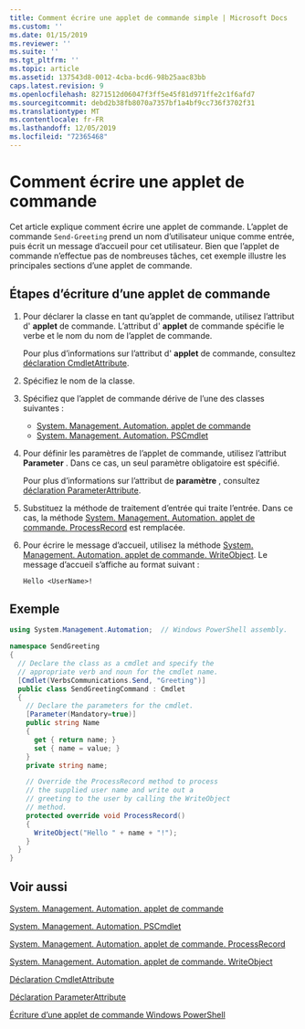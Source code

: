 ```yaml
---
title: Comment écrire une applet de commande simple | Microsoft Docs
ms.custom: ''
ms.date: 01/15/2019
ms.reviewer: ''
ms.suite: ''
ms.tgt_pltfrm: ''
ms.topic: article
ms.assetid: 137543d8-0012-4cba-bcd6-98b25aac83bb
caps.latest.revision: 9
ms.openlocfilehash: 8271512d06047f3ff5e45f81d971ffe2c1f6afd7
ms.sourcegitcommit: debd2b38fb8070a7357bf1a4bf9cc736f3702f31
ms.translationtype: MT
ms.contentlocale: fr-FR
ms.lasthandoff: 12/05/2019
ms.locfileid: "72365468"
---
```

# <a name="how-to-write-a-cmdlet"></a>Comment écrire une applet de commande

Cet article explique comment écrire une applet de commande. L’applet de commande `Send-Greeting` prend un nom d’utilisateur unique comme entrée, puis écrit un message d’accueil pour cet utilisateur. Bien que l’applet de commande n’effectue pas de nombreuses tâches, cet exemple illustre les principales sections d’une applet de commande.

## <a name="steps-to-write-a-cmdlet"></a>Étapes d’écriture d’une applet de commande

1. Pour déclarer la classe en tant qu’applet de commande, utilisez l’attribut d' **applet** de commande. L’attribut d' **applet** de commande spécifie le verbe et le nom du nom de l’applet de commande.

   Pour plus d’informations sur l’attribut d' **applet** de commande, consultez [déclaration CmdletAttribute](cmdlet-attribute-declaration.md).

2. Spécifiez le nom de la classe.

3. Spécifiez que l’applet de commande dérive de l’une des classes suivantes :

   * [System. Management. Automation. applet de commande](/dotnet/api/System.Management.Automation.Cmdlet)
   * [System. Management. Automation. PSCmdlet](/dotnet/api/System.Management.Automation.PSCmdlet)

4. Pour définir les paramètres de l’applet de commande, utilisez l’attribut **Parameter** . Dans ce cas, un seul paramètre obligatoire est spécifié.

   Pour plus d’informations sur l’attribut de **paramètre** , consultez [déclaration ParameterAttribute](parameter-attribute-declaration.md).

5. Substituez la méthode de traitement d’entrée qui traite l’entrée. Dans ce cas, la méthode [System. Management. Automation. applet de commande. ProcessRecord](/dotnet/api/System.Management.Automation.Cmdlet.ProcessRecord) est remplacée.

6. Pour écrire le message d’accueil, utilisez la méthode [System. Management. Automation. applet de commande. WriteObject](/dotnet/api/System.Management.Automation.Cmdlet.WriteObject).
   Le message d’accueil s’affiche au format suivant :

   ```Output
   Hello <UserName>!
   ```

## <a name="example"></a>Exemple

```csharp
using System.Management.Automation;  // Windows PowerShell assembly.

namespace SendGreeting
{
  // Declare the class as a cmdlet and specify the
  // appropriate verb and noun for the cmdlet name.
  [Cmdlet(VerbsCommunications.Send, "Greeting")]
  public class SendGreetingCommand : Cmdlet
  {
    // Declare the parameters for the cmdlet.
    [Parameter(Mandatory=true)]
    public string Name
    {
      get { return name; }
      set { name = value; }
    }
    private string name;

    // Override the ProcessRecord method to process
    // the supplied user name and write out a
    // greeting to the user by calling the WriteObject
    // method.
    protected override void ProcessRecord()
    {
      WriteObject("Hello " + name + "!");
    }
  }
}
```

## <a name="see-also"></a>Voir aussi

[System. Management. Automation. applet de commande](/dotnet/api/System.Management.Automation.Cmdlet)

[System. Management. Automation. PSCmdlet](/dotnet/api/System.Management.Automation.PSCmdlet)

[System. Management. Automation. applet de commande. ProcessRecord](/dotnet/api/System.Management.Automation.Cmdlet.ProcessRecord)

[System. Management. Automation. applet de commande. WriteObject](/dotnet/api/System.Management.Automation.Cmdlet.WriteObject)

[Déclaration CmdletAttribute](cmdlet-attribute-declaration.md)

[Déclaration ParameterAttribute](parameter-attribute-declaration.md)

[Écriture d’une applet de commande Windows PowerShell](writing-a-windows-powershell-cmdlet.md)